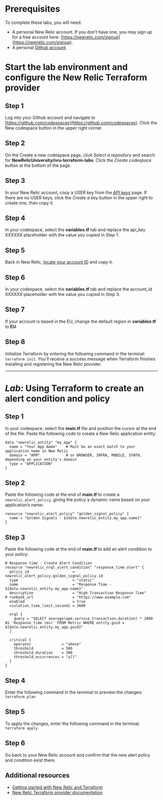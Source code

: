 # Prerequisites

To complete these labs, you will need: 
- A personal New Relic account. If you don’t have one, you may sign up for a free account here: [https://newrelic.com/signup](https://newrelic.com/signup). 
- A personal [Github account](https://github.com).

# Start the lab environment and configure the New Relic Terraform provider

## Step 1
Log into your Github account and navigate to [https://github.com/codespaces](https://github.com/codespaces). Click the New codespace button in the upper right corner.

## Step 2
On the Create a new codespace page, click _Select a repository_ and search for **NewRelicUniversity/nru-terraform-labs**. Click the _Create codespace_ button at the bottom of the page.

## Step 3
In your New Relic account, copy a USER key from the [API keys](https://one.newrelic.com/launcher/api-keys-ui.api-keys-launcher) page. If there are no USER keys, click the _Create a key_ button in the upper right to create one, then copy it.

## Step 4
In your codespace, select the **variables.tf** tab and replace the api_key XXXXXX placeholder with the value you copied in Step 1.

## Step 5
Back in New Relic, [locate your account ID](https://docs.newrelic.com/docs/accounts/accounts-billing/account-structure/account-id/) and copy it.

## Step 6
In your codespace, select the **variables.tf** tab and replace the account_id XXXXXX placeholder with the value you copied in Step 3.

## Step 7
If your account is based in the EU, change the default region in **variables.tf** to **EU**.

## Step 8
Initialize Terraform by entering the following command in the terminal: `terraform init`. You'll receive a success message when Terraform finishes installing and registering the New Relic provider.

---

# _Lab:_ Using Terraform to create an alert condition and policy

## Step 1
In your codespace, select the **main.tf** file and position the cursor at the end of the file. Paste the following code to create a New Relic application entity:
```
data "newrelic_entity" "my_app" {
  name = "Your App Name"    # Must be an exact match to your application name in New Relic
  domain = "APM"            # or BROWSER, INFRA, MOBILE, SYNTH, depending on your entity's domain
  type = "APPLICATION"
}
```

## Step 2
Paste the following code at the end of **main.tf** to create a `newrelic_alert_policy`, giving the policy a dynamic name based on your application’s name:
```
resource "newrelic_alert_policy" "golden_signal_policy" {
  name = "Golden Signals - ${data.newrelic_entity.my_app.name}"
}
```

## Step 3
Paste the following code at the end of **main.tf** to add an alert condition to your policy:
```
# Response time - Create Alert Condition
resource "newrelic_nrql_alert_condition" "response_time_alert" {
  policy_id                    = newrelic_alert_policy.golden_signal_policy.id
  type                         = "static"
  name                         = "Response Time - ${data.newrelic_entity.my_app.name}"
  description                  = "High Transaction Response Time"
# runbook_url                  = "https://www.example.com"
  enabled                      = true
  violation_time_limit_seconds = 3600

  nrql {
    query = "SELECT average(apm.service.transaction.duration) * 1000 AS 'Response time (ms)' FROM Metric WHERE entity.guid = ${data.newrelic_entity.my_app.guid}"
  }

  critical {
    operator              = "above"
    threshold             = 500
    threshold_duration    = 300
    threshold_occurrences = "all"
  }
}
```

## Step 4
Enter the following command in the terminal to preview the changes: `terraform plan`

## Step 5
To apply the changes, enter the following command in the terminal: `terraform apply`

## Step 6
Go back to your New Relic account and confirm that the new alert policy and condition exist there.

## Additional resources
- [Getting started with New Relic and Terraform](https://docs.newrelic.com/docs/more-integrations/terraform/terraform-intro/)
- [New Relic Terraform provider documentation](https://registry.terraform.io/providers/newrelic/newrelic/latest/docs)
